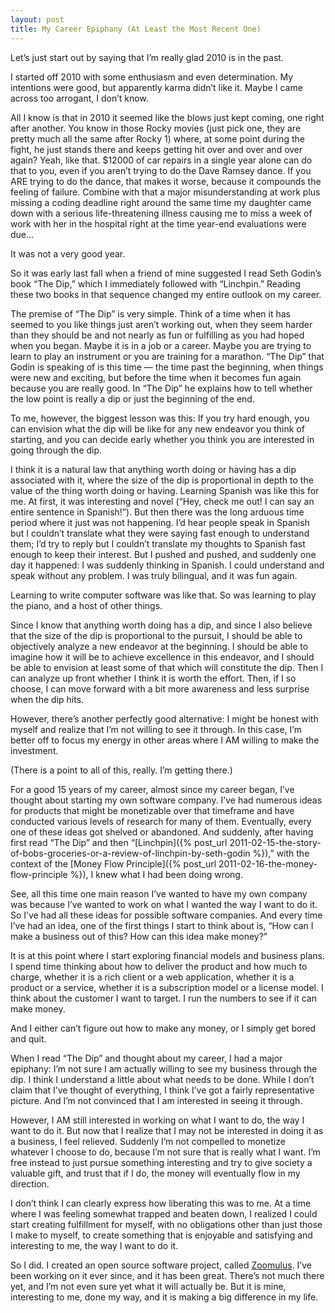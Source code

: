 ```yaml
---
layout: post
title: My Career Epiphany (At Least the Most Recent One)
---
```

Let’s just start out by saying that I’m really glad 2010 is in the past.

I started off 2010 with some enthusiasm and even determination.  My intentions were good, but apparently karma didn’t like it.  Maybe I came across too arrogant, I don’t know.

All I know is that in 2010 it seemed like the blows just kept coming, one right after another.  You know in those Rocky movies (just pick one, they are pretty much all the same after Rocky 1) where, at some point during the fight, he just stands there and keeps getting hit over and over and over again?  Yeah, like that.  $12000 of car repairs in a single year alone can do that to you, even if you aren’t trying to do the Dave Ramsey dance.  If you ARE trying to do the dance, that makes it worse, because it compounds the feeling of failure.  Combine with that a major misunderstanding at work plus missing a coding deadline right around the same time my daughter came down with a serious life-threatening illness causing me to miss a week of work with her in the hospital right at the time year-end evaluations were due…

It was not a very good year.

So it was early last fall when a friend of mine suggested I read Seth Godin’s book “The Dip,” which I immediately followed with “Linchpin.”  Reading these two books in that sequence changed my entire outlook on my career.

The premise of “The Dip” is very simple.  Think of a time when it has seemed to you like things just aren’t working out, when they seem harder than they should be and not nearly as fun or fulfilling as you had hoped when you began.  Maybe it is in a job or a career.  Maybe you are trying to learn to play an instrument or you are training for a marathon.  “The Dip” that Godin is speaking of is this time — the time past the beginning, when things were new and exciting, but before the time when it becomes fun again because you are really good.  In “The Dip” he explains how to tell whether the low point is really a dip or just the beginning of the end.

To me, however, the biggest lesson was this:  If you try hard enough, you can envision what the dip will be like for any new endeavor you think of starting, and you can decide early whether you think you are interested in going through the dip.

I think it is a natural law that anything worth doing or having has a dip associated with it, where the size of the dip is proportional in depth to the value of the thing worth doing or having.  Learning Spanish was like this for me.  At first, it was interesting and novel (“Hey, check me out!  I can say an entire sentence in Spanish!”).  But then there was the long arduous time period where it just was not happening.  I’d hear people speak in Spanish but I couldn’t translate what they were saying fast enough to understand them; I’d try to reply but I couldn’t translate my thoughts to Spanish fast enough to keep their interest.  But I pushed and pushed, and suddenly one day it happened:  I was suddenly thinking in Spanish.  I could understand and speak without any problem.  I was truly bilingual, and it was fun again.

Learning to write computer software was like that.  So was learning to play the piano, and a host of other things.

Since I know that anything worth doing has a dip, and since I also believe that the size of the dip is proportional to the pursuit, I should be able to objectively analyze a new endeavor at the beginning.  I should be able to imagine how it will be to achieve excellence in this endeavor, and I should be able to envision at least some of that which will constitute the dip.  Then I can analyze up front whether I think it is worth the effort.  Then, if I so choose, I can move forward with a bit more awareness and less surprise when the dip hits.

However, there’s another perfectly good alternative:  I might be honest with myself and realize that I’m not willing to see it through.  In this case, I’m better off to focus my energy in other areas where I AM willing to make the investment.

(There is a point to all of this, really.  I’m getting there.)

For a good 15 years of my career, almost since my career began, I’ve thought about starting my own software company.  I’ve had numerous ideas for products that might be monetizable over that timeframe and have conducted various levels of research for many of them.  Eventually, every one of these ideas got shelved or abandoned.  And suddenly, after having first read “The Dip” and then “[Linchpin]({% post_url 2011-02-15-the-story-of-bobs-groceries-or-a-review-of-linchpin-by-seth-godin %}),” with the context of the [Money Flow Principle]({% post_url 2011-02-16-the-money-flow-principle %}), I knew what I had been doing wrong.

See, all this time one main reason I’ve wanted to have my own company was because I’ve wanted to work on what I wanted the way I want to do it.  So I’ve had all these ideas for possible software companies.  And every time I’ve had an idea, one of the first things I start to think about is, “How can I make a business out of this?  How can this idea make money?”

It is at this point where I start exploring financial models and business plans.  I spend time thinking about how to deliver the product and how much to charge, whether it is a rich client or a web application, whether it is a product or a service, whether it is a subscription model or a license model.  I think about the customer I want to target.  I run the numbers to see if it can make money.

And I either can’t figure out how to make any money, or I simply get bored and quit.

When I read “The Dip” and thought about my career, I had a major epiphany:  I’m not sure I am actually willing to see my business through the dip.  I think I understand a little about what needs to be done.  While I don’t claim that I’ve thought of everything, I think I’ve got a fairly representative picture.  And I’m not convinced that I am interested in seeing it through.

However, I AM still interested in working on what I want to do, the way I want to do it.  But now that I realize that I may not be interested in doing it as a business, I feel relieved.  Suddenly I’m not compelled to monetize whatever I choose to do, because I’m not sure that is really what I want.  I’m free instead to just pursue something interesting and try to give society a valuable gift, and trust that if I do, the money will eventually flow in my direction.

I don’t think I can clearly express how liberating this was to me.  At a time where I was feeling somewhat trapped and beaten down, I realized I could start creating fulfillment for myself, with no obligations other than just those I make to myself, to create something that is enjoyable and satisfying and interesting to me, the way I want to do it.

So I did.  I created an open source software project, called [Zoomulus](http://www.zoomulus.com).  I’ve been working on it ever since, and it has been great.  There’s not much there yet, and I’m not even sure yet what it will actually be.  But it is mine, interesting to me, done my way, and it is making a big difference in my life.
